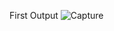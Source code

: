 First Output
![Capture](https://user-images.githubusercontent.com/87854792/199000383-029904ce-7140-45ad-8c6e-650aa83c9431.PNG)
